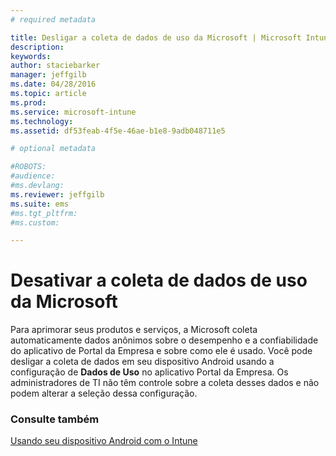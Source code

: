 ```yaml
---
# required metadata

title: Desligar a coleta de dados de uso da Microsoft | Microsoft Intune
description:
keywords:
author: staciebarker
manager: jeffgilb
ms.date: 04/28/2016
ms.topic: article
ms.prod:
ms.service: microsoft-intune
ms.technology:
ms.assetid: df53feab-4f5e-46ae-b1e8-9adb048711e5

# optional metadata

#ROBOTS:
#audience:
#ms.devlang:
ms.reviewer: jeffgilb
ms.suite: ems
#ms.tgt_pltfrm:
#ms.custom:

---
```



# Desativar a coleta de dados de uso da Microsoft
Para aprimorar seus produtos e serviços, a Microsoft coleta automaticamente dados anônimos sobre o desempenho e a confiabilidade do aplicativo de Portal da Empresa e sobre como ele é usado. Você pode desligar a coleta de dados em seu dispositivo Android usando a configuração de **Dados de Uso** no aplicativo Portal da Empresa. Os administradores de TI não têm controle sobre a coleta desses dados e não podem alterar a seleção dessa configuração.

### Consulte também
[Usando seu dispositivo Android com o Intune](using-your-android-device-with-intune.md)

<!--HONumber=May16_HO1-->


